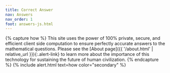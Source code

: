 ```yaml
---
title: Correct Answer
nav: Answers
nav_order: 1
foot: answers-js.html
---
```


<div class="my-5" id="answerdiv"></div>

{% capture how %}
This site uses the power of 100% private, secure, and efficient client side computation to ensure perfectly accurate answers to the mathematical questions. Please see the [About page]({{ '/about.html' | relative_url }}){:.alert-link} to learn more about the importance of this technology for sustaining the future of human civilization.
{% endcapture %}
{% include alert.html text=how color="secondary" %}